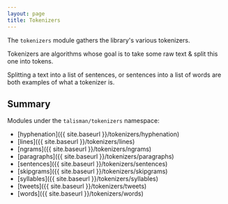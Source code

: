 ```yaml
---
layout: page
title: Tokenizers
---
```


The `tokenizers` module gathers the library's various tokenizers.

Tokenizers are algorithms whose goal is to take some raw text & split this one into tokens.

Splitting a text into a list of sentences, or sentences into a list of words are both examples of what a tokenizer is.

## Summary

Modules under the `talisman/tokenizers` namespace:

* [hyphenation]({{ site.baseurl }}/tokenizers/hyphenation)
* [lines]({{ site.baseurl }}/tokenizers/lines)
* [ngrams]({{ site.baseurl }}/tokenizers/ngrams)
* [paragraphs]({{ site.baseurl }}/tokenizers/paragraphs)
* [sentences]({{ site.baseurl }}/tokenizers/sentences)
* [skipgrams]({{ site.baseurl }}/tokenizers/skipgrams)
* [syllables]({{ site.baseurl }}/tokenizers/syllables)
* [tweets]({{ site.baseurl }}/tokenizers/tweets)
* [words]({{ site.baseurl }}/tokenizers/words)
